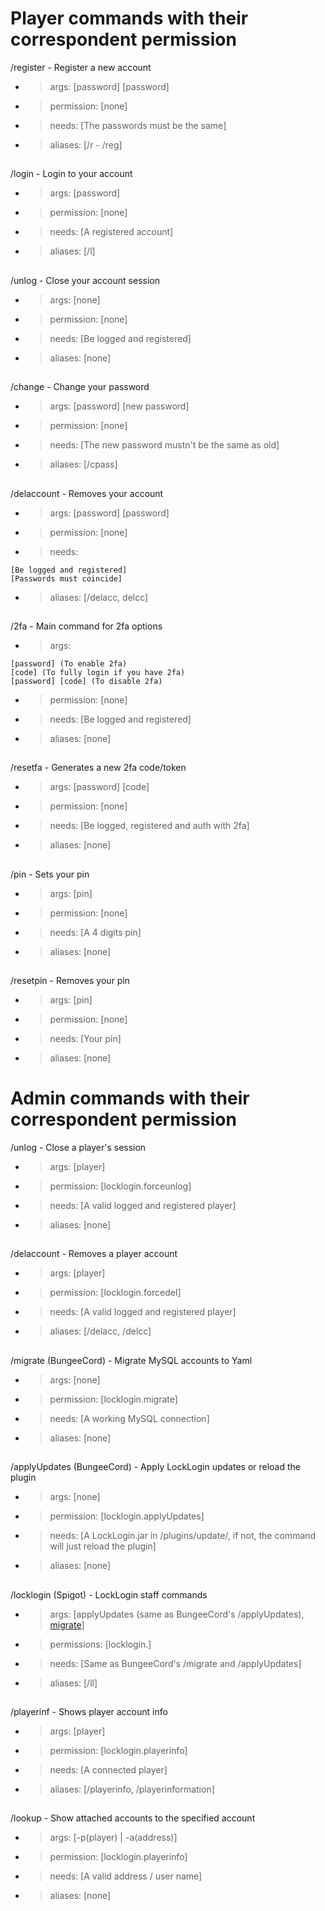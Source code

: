 # Player commands with their correspondent permission
/register - Register a new account
- > args: [password] [password]
- > permission: [none]
- > needs: [The passwords must be the same]
- > aliases: [/r - /reg]
##
/login - Login to your account
- > args: [password]
- > permission: [none]
- > needs: [A registered account]
- > aliases: [/l]
##
/unlog - Close your account session
- > args: [none]
- > permission: [none]
- > needs: [Be logged and registered]
- > aliases: [none]
##
/change - Change your password
- > args: [password] [new password]
- > permission: [none]
- > needs: [The new password mustn't be the same as old]
- > aliases: [/cpass]
##
/delaccount - Removes your account
- > args: [password] [password]
- > permission: [none]
- > needs:
```
[Be logged and registered]
[Passwords must coincide]
```
- > aliases: [/delacc, delcc]
##
/2fa - Main command for 2fa options
- > args:
```
[password] (To enable 2fa)
[code] (To fully login if you have 2fa)
[password] [code] (To disable 2fa)
```
- > permission: [none]
- > needs: [Be logged and registered]
- > aliases: [none]
##
/resetfa - Generates a new 2fa code/token
- > args: [password] [code]
- > permission: [none]
- > needs: [Be logged, registered and auth with 2fa]
- > aliases: [none]
##
/pin - Sets your pin
- > args: [pin]
- > permission: [none]
- > needs: [A 4 digits pin]
- > aliases: [none]
##
/resetpin - Removes your pin
- > args: [pin]
- > permission: [none]
- > needs: [Your pin]
- > aliases: [none]


# Admin commands with their correspondent permission
/unlog - Close a player's session
- > args: [player]
- > permission: [locklogin.forceunlog]
- > needs: [A valid logged and registered player]
- > aliases: [none]
##
/delaccount - Removes a player account
- > args: [player]
- > permission: [locklogin.forcedel]
- > needs: [A valid logged and registered player]
- > aliases: [/delacc, /delcc]
##
/migrate (BungeeCord) - Migrate MySQL accounts to Yaml
- > args: [none]
- > permission: [locklogin.migrate]
- > needs: [A working MySQL connection]
- > aliases: [none]
##
/applyUpdates (BungeeCord) - Apply LockLogin updates or reload the plugin
- > args: [none]
- > permission: [locklogin.applyUpdates]
- > needs: [A LockLogin.jar in /plugins/update/, if not, the command will just reload the plugin]
- > aliases: [none]
##
/locklogin (Spigot) - LockLogin staff commands
- > args: [applyUpdates (same as BungeeCord's /applyUpdates), [migrate](https://github.com/KarmaConfigs/page/wiki/Migration)]
- > permissions: [locklogin.<arg>]
- > needs: [Same as BungeeCord's /migrate and /applyUpdates]
- > aliases: [/ll]
##
/playerinf - Shows player account info
- > args: [player]
- > permission: [locklogin.playerinfo]
- > needs: [A connected player]
- > aliases: [/playerinfo, /playerinformation]
##
/lookup - Show attached accounts to the specified account
- > args: [-p(player) | -a(address)]
- > permission: [locklogin.playerinfo]
- > needs: [A valid address / user name]
- > aliases: [none]
##
